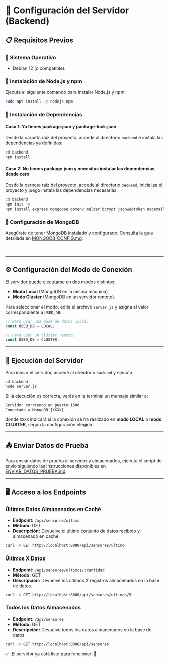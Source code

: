 # 📌 Configuración del Servidor (Backend)

## 📋 Requisitos Previos
### 🔹 Sistema Operativo
- Debian 12 (o compatible).

### 🔹 Instalación de Node.js y npm
Ejecuta el siguiente comando para instalar Node.js y npm:
```sh
sudo apt install -y nodejs npm
```

### 🔹 Instalación de Dependencias

#### Caso 1: Ya tienes package.json y package-lock.json
Desde la carpeta raíz del proyecto, accede al directorio `backend` e instala las dependencias ya definidas:
```sh
cd backend
npm install
```

#### Caso 2: No tienes package.json y necesitas instalar las dependencias desde cero
Desde la carpeta raíz del proyecto, accede al directorio `backend`, inicializa el proyecto y luego instala las dependencias necesarias:
```sh
cd backend
npm init -y
npm install express mongoose dotenv multer bcrypt jsonwebtoken nodemailer cors cloudinary
```

### 🔹 Configuración de MongoDB
Asegúrate de tener MongoDB instalado y configurado. Consulta la guía detallada en [MONGODB_CONFIG.md](./MONGODB_CONFIG.md).<br><br><br>

---

## ⚙️ Configuración del Modo de Conexión
El servidor puede ejecutarse en dos modos distintos:
- **Modo Local** (MongoDB en la misma máquina).
- **Modo Cluster** (MongoDB en un servidor remoto).

Para seleccionar el modo, edita el archivo `server.js` y asigna el valor correspondiente a `USED_DB`:
```js
// Para usar una base de datos local:
const USED_DB = LOCAL;

// Para usar un clúster remoto:
const USED_DB = CLUSTER;
```

---

## 🚀 Ejecución del Servidor

Para iniciar el servidor, accede al directorio `backend` y ejecuta:
```sh
cd backend
node server.js
```

Si la ejecución es correcta, verás en la terminal un mensaje similar a:
```
Servidor corriendo en puerto 1500
Conectado a MongoDB [XXXX]
```
donde `XXXX` indicará si la conexión se ha realizado en **modo LOCAL** o **modo CLUSTER**, según la configuración elegida.

---

## 📤 Enviar Datos de Prueba

Para enviar datos de prueba al servidor y almacenarlos, ejecuta el script de envío siguiendo las instrucciones disponibles en [ENVIAR_DATOS_PRUEBA.md](../scripts/ENVIAR_DATOS_PRUEBA.md).

---

## 🖥️ Acceso a los Endpoints

### Últimos Datos Almacenados en Caché
- **Endpoint:** `/api/sensores/ultimo`  
- **Método:** GET  
- **Descripción:** Devuelve el último conjunto de datos recibido y almacenado en caché.
```sh
curl -X GET http://localhost:8080/api/sensores/ultimo
```

### Últimos X Datos
- **Endpoint:** `/api/sensores/ultimos/:cantidad`  
- **Método:** GET  
- **Descripción:** Devuelve los últimos X registros almacenados en la base de datos.
```sh
curl -X GET http://localhost:8080/api/sensores/ultimos/5
```

### Todos los Datos Almacenados
- **Endpoint:** `/api/sensores`  
- **Método:** GET  
- **Descripción:** Devuelve todos los datos almacenados en la base de datos.
```sh
curl -X GET http://localhost:8080/api/sensores
```

✅ ¡El servidor ya está listo para funcionar! 🎯
